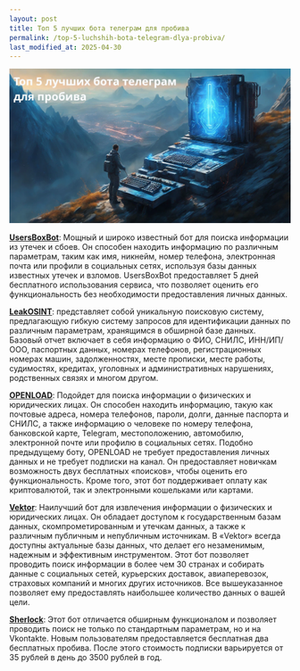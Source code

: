 ```yaml
---
layout: post
title: Топ 5 лучших бота телеграм для пробива
permalink: /top-5-luchshih-bota-telegram-dlya-probiva/
last_modified_at: 2025-04-30
---
```

![](/images/bot_images.webp)

[**UsersBoxBot**](/usersbox/): Мощный и широко известный бот для поиска информации из утечек и сбоев. Он способен находить информацию по различным параметрам, таким как имя, никнейм, номер телефона, электронная почта или профили в социальных сетях, используя базы данных известных утечек и взломов. UsersBoxBot предоставляет 5 дней бесплатного использования сервиса, что позволяет оценить его функциональность без необходимости предоставления личных данных.

[**LeakOSINT**](/LeakOSINT/): представляет собой уникальную поисковую систему, предлагающую гибкую систему запросов для идентификации данных по различным параметрам, хранящимся в обширной базе данных. Базовый отчет включает в себя информацию о ФИО, СНИЛС, ИНН/ИП/ООО, паспортных данных, номерах телефонов, регистрационных номерах машин, задолженностях, месте прописки, месте работы, судимостях, кредитах, уголовных и административных нарушениях, родственных связях и многом другом.

[**OPENLOAD**](/OPENLOAD/): Подойдет для поиска информации о физических и юридических лицах. Он способен находить информацию, такую как почтовые адреса, номера телефонов, пароли, долги, данные паспорта и СНИЛС, а также информацию о человеке по номеру телефона, банковской карте, Telegram, местоположению, автомобилю, электронной почте или профилю в социальных сетях. Подобно предыдущему боту, OPENLOAD не требует предоставления личных данных и не требует подписки на канал. Он предоставляет новичкам возможность двух бесплатных «поисков», чтобы оценить его функциональность. Кроме того, этот бот поддерживает оплату как криптовалютой, так и электронными кошельками или картами.

[**Vektor**](/Vektor/): Наилучший бот для извлечения информации о физических и юридических лицах. Он обладает доступом к государственным базам данных, скомпрометированным и утечкам данных, а также к различным публичным и непубличным источникам. В «Vektor» всегда доступны актуальные базы данных, что делает его незаменимым, надежным и эффективным инструментом. Этот бот позволяет проводить поиск информации в более чем 30 странах и собирать данные с социальных сетей, курьерских доставок, авиаперевозок, страховых компаний и многих других источников. Все вышеуказанное позволяет ему предоставлять наибольшее количество данных о вашей цели.

[**Sherlock**](/Sherlock/): Этот бот отличается обширным функционалом и позволяет проводить поиск не только по стандартным параметрам, но и на Vkontakte. Новым пользователям предоставляется бесплатная два бесплатных пробива. После этого стоимость подписки варьируется от 35 рублей в день до 3500 рублей в год.
